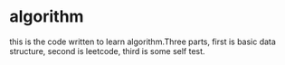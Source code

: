 # algorithm
this is the code written to learn algorithm.Three parts, first is basic data structure, second is leetcode, third is some self test.
